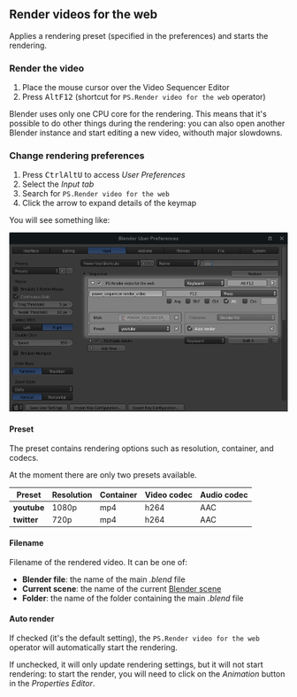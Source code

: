 ## Render videos for the web

Applies a rendering preset (specified in the preferences) and starts the rendering.

### Render the video 

1. Place the mouse cursor over the Video Sequencer Editor
2. Press <kbd>Alt</kbd><kbd>F12</kbd> (shortcut for `PS.Render video for the web` operator)

Blender uses only one CPU core for the rendering. This means that 
it's possible to do other things during the rendering: you can also open another Blender
instance and start editing a new video, withouth major slowdowns.

### Change rendering preferences

1. Press <kbd>Ctrl</kbd><kbd>Alt</kbd><kbd>U</kbd> to access *User Preferences*
2. Select the *Input tab*
3. Search for `PS.Render video for the web`
4. Click the arrow to expand details of the keymap

You will see something like: 

![Rendering videos preferences](img/rendering-videos-preferences-highlight.png)

#### Preset 

The preset contains rendering options such as resolution, container, and codecs.

At the moment there are only two presets available.

| Preset      | Resolution | Container | Video codec | Audio codec |
| -           | -          | -         | -           | -           |
| **youtube** | 1080p      | mp4       | h264        | AAC         |
| **twitter** | 720p       | mp4       | h264        | AAC         |


#### Filename 

Filename of the rendered video. It can be one of:
- **Blender file**: the name of the main *.blend* file
- **Current scene**: the name of the current [Blender scene](https://docs.blender.org/manual/en/dev/data_system/scenes/introduction.html)
- **Folder**: the name of the folder containing the main *.blend* file 

#### Auto render 

If checked (it's the default setting), the `PS.Render video for the web` operator will automatically start the rendering.

If unchecked, it will only update rendering settings, but it will not start rendering: to start the render, 
you will need to click on the *Animation* button in the *Properties Editor*. 
